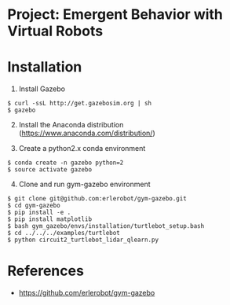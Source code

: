 # Project: Emergent Behavior with Virtual Robots

# Installation

1. Install Gazebo
```
$ curl -ssL http://get.gazebosim.org | sh
$ gazebo
```

2. Install the Anaconda distribution (https://www.anaconda.com/distribution/)

3. Create a python2.x conda environment
```
$ conda create -n gazebo python=2
$ source activate gazebo
```

4. Clone and run gym-gazebo environment
```
$ git clone git@github.com:erlerobot/gym-gazebo.git
$ cd gym-gazebo
$ pip install -e .
$ pip install matplotlib
$ bash gym_gazebo/envs/installation/turtlebot_setup.bash
$ cd ../../../examples/turtlebot
$ python circuit2_turtlebot_lidar_qlearn.py
```

# References
* https://github.com/erlerobot/gym-gazebo
